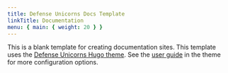```yaml
---
title: Defense Unicorns Docs Template
linkTitle: Documentation
menu: { main: { weight: 20 } }
---
```


This is a blank template for creating documentation sites. This template uses the [Defense Unicorns Hugo
theme](https://github.com/defenseunicorns/defense-unicorns-hugo-theme). See the [user
guide](https://github.com/defenseunicorns/defense-unicorns-hugo-theme/tree/main/userguide) in the theme for more
configuration options.
